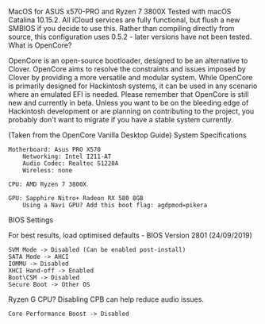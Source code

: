 MacOS for ASUS x570-PRO and Ryzen 7 3800X
Tested with macOS Catalina 10.15.2. All iCloud services are fully functional, but flush a new SMBIOS if you decide to use this. Rather than compiling directly from source, this configuration uses 0.5.2 - later versions have not been tested.
What is OpenCore?

OpenCore is an open-source bootloader, designed to be an alternative to Clover. OpenCore aims to resolve the constraints and issues imposed by Clover by providing a more versatile and modular system. While OpenCore is primarily designed for Hackintosh systems, it can be used in any scenario where an emulated EFI is needed. Please remember that OpenCore is still new and currently in beta. Unless you want to be on the bleeding edge of Hackintosh development or are planning on contributing to the project, you probably don't want to migrate if you have a stable system currently.

(Taken from the OpenCore Vanilla Desktop Guide)
System Specifications

    Motherboard: Asus PRO X570
        Networking: Intel I211-AT
        Audio Codec: Realtec S1220A
        Wireless: none

    CPU: AMD Ryzen 7 3800X

    GPU: Sapphire Nitro+ Radeon RX 580 8GB
        Using a Navi GPU? Add this boot flag: agdpmod=pikera

BIOS Settings

For best results, load optimised defaults - BIOS Version 2801 (24/09/2019)

    SVM Mode -> Disabled (Can be enabled post-install)
    SATA Mode -> AHCI
    IOMMU -> Disabled
    XHCI Hand-off -> Enabled
    Boot\CSM -> Disabled
    Secure Boot -> Other OS

Ryzen G CPU? Disabling CPB can help reduce audio issues.

    Core Performance Boost -> Disabled
